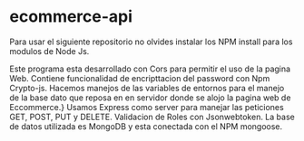 # ecommerce-api

Para usar el siguiente repositorio no olvides instalar los NPM install para los modulos de Node Js.

Este programa esta desarrollado con Cors para permitir el uso de la pagina Web.
Contiene funcionalidad de encripttacion del password con Npm Crypto-js.
Hacemos manejos de las variables de entornos para el manejo de la base dato que reposa en en servidor donde se alojo la pagina web de Eccommerce.}
Usamos Express como server para manejar las peticiones GET, POST, PUT y DELETE.
Validacion de Roles con Jsonwebtoken.
La base de datos utilizada es MongoDB y esta conectada con el NPM mongoose.
